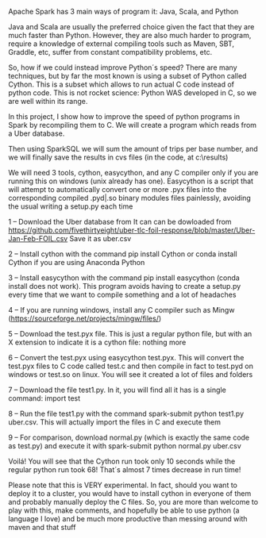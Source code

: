 Apache Spark has 3 main ways of program it: Java, Scala, and Python

Java and Scala are usually the preferred choice given the fact that they are much faster than Python. However, they are also much harder to program, require a knowledge of external compiling tools such as Maven, SBT, Graddle, etc, suffer from constant compatibility problems, etc.

So, how if we could instead improve Python´s speed? There are many techniques, but by far the most known is using a subset of Python called Cython. This is a subset which allows to run actual C code instead of python code. This is not rocket science: Python WAS developed in C, so we are well within its range.

In this project, I show how to improve the speed of python programs in Spark by recompiling them to C. We will create a program which reads from a Uber database.

Then using SparkSQL we will sum the amount of trips per base number, and we will finally save the results in cvs files (in the code, at c:\results)

We will need 3 tools, cython, easycython, and any C compiler only if you are running this on windows (unix already has one). Easycython is a script that will attempt to automatically convert one or more .pyx files into the corresponding compiled .pyd|.so binary modules files painlessly, avoiding the usual writing a setup.py each time

1 – Download the Uber database from It can can be dowloaded from https://github.com/fivethirtyeight/uber-tlc-foil-response/blob/master/Uber-Jan-Feb-FOIL.csv Save it as uber.csv

2 – Install cython with the command pip install Cython or conda install Cython if you are using Anaconda Python

3 – Install easycython with the command pip install easycython (conda install does not work). This program avoids having to create a setup.py every time that we want to compile something and a lot of headaches

4 – If you are running windows, install any C compiler such as Mingw (https://sourceforge.net/projects/mingw/files/)

5 – Download the test.pyx file. This is just a regular python file, but with an X extension to indicate it is a cython file: nothing more

6 – Convert the test.pyx using easycython test.pyx. This will convert the test.pyx files to C code called test.c and then compile in fact to test.pyd on windows or test.so on linux. You will see it created a lot of files and folders

7 – Download the file test1.py. In it, you will find all it has is a single command:  import test

8 – Run the file test1.py with the command spark-submit python test1.py uber.csv. This will actually import the files in C and execute them

9 – For comparison, download normal.py (which is exactly the same code as test.py) and execute it with spark-submit python normal.py uber.csv

Voilá! You will see that the Cython run took only 10 seconds while the regular python run took 68! That´s almost 7 times decrease in run time!

Please note that this is VERY experimental. In fact, should you want to deploy it to a cluster, you would have to install cython in everyone of them and probably manually deploy the C files. So, you are more than welcome to play with this, make comments, and hopefully be able to use python (a language I love) and be much more productive than messing around with maven and that stuff
